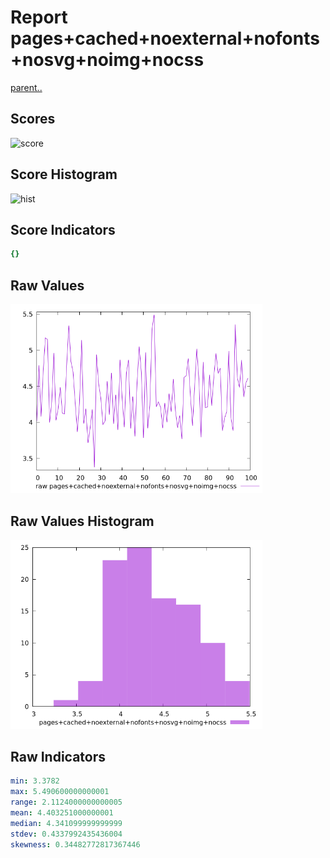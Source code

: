# Report pages+cached+noexternal+nofonts+nosvg+noimg+nocss

[parent..](./..)  


## Scores

![score](./score.png)  

## Score Histogram

![hist](./hist.png)  

## Score Indicators

```yaml
{}

```

## Raw Values

![raw](./raw.png)  

## Raw Values Histogram

![raw hist](./raw_hist.png)  

## Raw Indicators

```yaml
min: 3.3782
max: 5.490600000000001
range: 2.1124000000000005
mean: 4.403251000000001
median: 4.341099999999999
stdev: 0.4337992435436004
skewness: 0.34482772817367446

```

<style>
  img {
    max-width: 80%;
  }
</style>
      

